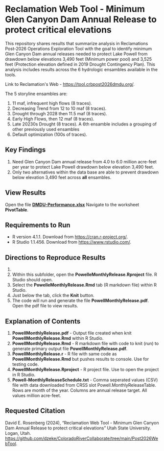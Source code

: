 # Reclamation Web Tool - Minimum Glen Canyon Dam Annual Release to protect critical elevations

This repository shares results that summarize analysis in Reclamations Post-2026 Operations Exploration Tool with the goal to identify 
minimum Glen Canyon Dam annual releases needed to protect Lake Powell from drawdown below elevations 3,490 feet (Minimum power pool) and 3,525 feet (Protection elevation defined in 2019 Drought Contingency Plan).
This analysis includes results across the 6 hydrologic ensambles available in the tools.

Link to Reclamation's Web - https://tool.crbpost2026dmdu.org/.

The 5 storyline ensambles are:
1. 11 maf, infrequent high flows (8 traces).
1. Decreasing Trend from 12 to 10 maf (8 traces).
1. Drought through 2028 then 11.5 maf (8 traces).
1. Early High Flows, then 12 maf (8 traces).
1. Late 20230s Drought (8 traces).
A 6th ensamble includes a grouping of other previously used ensambles
1. Default optimization (100s of traces).
 
## Key Findings
1. Need Glen Canyon Dam annual release from 4.0 to 6.0 million acre-feet per year to protect Lake Powell drawdown below elevation 3,490 feet.
1. Only two alternatives within the data base are able to prevent drawdown below elevation 3,490 feet across **all** ensambles.



## View Results
Open the file **[DMDU-Performance.xlsx](DMDU-Performance.xlsx)**
Navigate to the worksheet **PivotTable**.

## Requirements to Run
* R version 4.1.1. Download from https://cran.r-project.org/.
* R Studio 1.1.456. Download from https://www.rstudio.com/.

## Directions to Reproduce Results
1. 
1. Within this subfolder, open the **PowelleMonthlyRelease.Rproject** file. R Studio should open.
1. Select the **PowelleMonthlyRelease.Rmd** tab (R markdown file) within R Studio.
1. Just below the tab, click the **Knit** button.
1. The code will run and generate the file **PowellMonthlyRelease.pdf**. Open the pdf file to view results.

## Explanation of Contents
1. **PowellMonthlyRelease.pdf** - Output file created when knit **PowellMonthlyRelease.Rmd** within R Studio.
1. **PowellMonthlyRelease.Rmd** - R markdown file with code to knit (run) to generate primary output file **PowellMonthlyRelease.pdf**.
1. **PowellMonthlyRelease.r** - R file with same code as **PowellMonthlyRelease.Rmd** but pushes results to console. Use for testing code.
1. **PowellMonthlyRelease.Rproject** - R project file. Use to open the project in R Studio.
1. **Powell-MonthlyReleaseSchedule.txt** - Comma seperated values (CSV) file with data downloaded from CRSS slot Powell.MonthlyReleaseTable. Rows are month of the year. Columns are annual release target. All values million acre-feet.

## Requested Citation
David E. Rosenberg (2024), “Reclamation Web Tool - Minimum Glen Canyon Dam Annual Release to protect critical elevations” Utah State University. Logan, Utah.
https://github.com/dzeke/ColoradoRiverCollaborate/tree/main/Post2026WebTool.